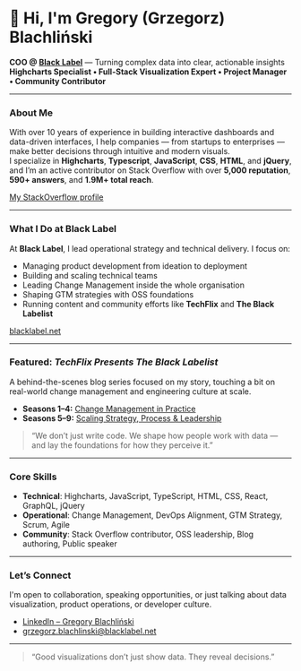 # 👋 Hi, I'm Gregory (Grzegorz) Blachliński

**COO @ [Black Label](https://blacklabel.net)** — Turning complex data into clear, actionable insights  
**Highcharts Specialist • Full-Stack Visualization Expert • Project Manager • Community Contributor**

---

### About Me

With over 10 years of experience in building interactive dashboards and data-driven interfaces, I help companies — from startups to enterprises — make better decisions through intuitive and modern visuals.  
I specialize in **Highcharts**, **Typescript**, **JavaScript**, **CSS**, **HTML**, and **jQuery**, and I’m an active contributor on Stack Overflow with over **5,000 reputation**, **590+ answers**, and **1.9M+ total reach**.

[My StackOverflow profile](https://stackoverflow.com/users/5418042/grzegorz-blachli%C5%84ski)

---

### What I Do at Black Label

At **Black Label**, I lead operational strategy and technical delivery. I focus on:
- Managing product development from ideation to deployment
- Building and scaling technical teams
- Leading Change Management inside the whole organisation
- Shaping GTM strategies with OSS foundations
- Running content and community efforts like **TechFlix** and **The Black Labelist**

[blacklabel.net](https://blacklabel.net)

---

### Featured: *TechFlix Presents The Black Labelist*

A behind-the-scenes blog series focused on my story, touching a bit on real-world change management and engineering culture at scale.

- **Seasons 1–4:** [Change Management in Practice](https://blacklabel.net/blog/operations/change-management/techflix-presents-the-black-labelist-seasons-1-4/)
- **Seasons 5–9:** [Scaling Strategy, Process & Leadership](https://blacklabel.net/blog/operations/change-management/techflix-presents-the-black-labelist-seasons-5-9/)

> “We don’t just write code. We shape how people work with data — and lay the foundations for how they perceive it.”

---

### Core Skills

- **Technical**: Highcharts, JavaScript, TypeScript, HTML, CSS, React, GraphQL, jQuery
- **Operational**: Change Management, DevOps Alignment, GTM Strategy, Scrum, Agile
- **Community**: Stack Overflow contributor, OSS leadership, Blog authoring, Public speaker

---

### Let’s Connect

I'm open to collaboration, speaking opportunities, or just talking about data visualization, product operations, or developer culture.

- [LinkedIn – Gregory Blachliński](https://www.linkedin.com/in/gregory-blachlinski/)
- grzegorz.blachlinski@blacklabel.net

---

> “Good visualizations don’t just show data. They reveal decisions.”

